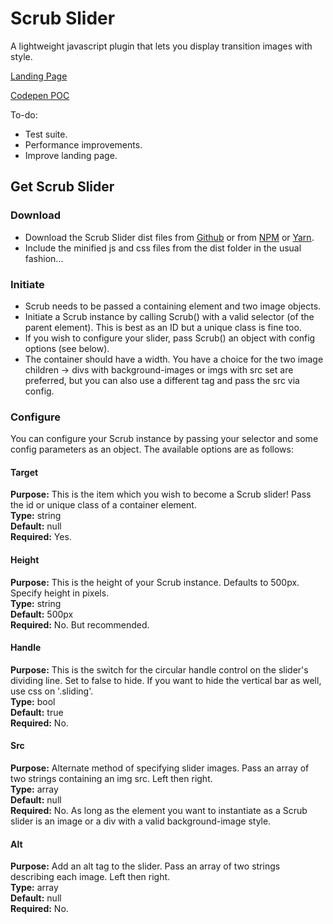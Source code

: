 # Scrub Slider
A lightweight javascript plugin that lets you display transition images with style.

[Landing Page](https://recidvst.github.io/scrub-slider 'scrub landing')

[Codepen POC](https://codepen.io/Recidvst/pen/WjybOa 'scrub poc')

To-do:
- Test suite.
- Performance improvements.
- Improve landing page.


## Get Scrub Slider

### Download
- Download the Scrub Slider dist files from [Github](https://github.com/Recidvst/scrub-slider/archive/master.zip 'Github download') or from [NPM](https://www.npmjs.com/package/scrub-slider 'npm download') or [Yarn](https://yarnpkg.com/en/package/scrub-slider 'yarn download').
- Include the minified js and css files from the dist folder in the usual fashion...

### Initiate
- Scrub needs to be passed a containing element and two image objects.
- Initiate a Scrub instance by calling Scrub() with a valid selector (of the parent element). This is best as an ID but a unique class is fine too.
- If you wish to configure your slider, pass Scrub() an object with config options (see below).
- The container should have a width. You have a choice for the two image children -> divs with background-images or imgs with src set are preferred, but you can also use a different tag and pass the src via config.

### Configure
You can configure your Scrub instance by passing your selector and some config parameters as an object. The available options are as follows:

#### Target
**Purpose:** This is the item which you wish to become a Scrub slider! Pass the id or unique class of a container element.  
**Type:** string  
**Default:** null  
**Required:** Yes.
#### Height
**Purpose:** This is the height of your Scrub instance. Defaults to 500px. Specify height in pixels.  
**Type:** string  
**Default:** 500px  
**Required:** No. But recommended.
#### Handle
**Purpose:** This is the switch for the circular handle control on the slider's dividing line. Set to false to hide. If you want to hide the vertical bar as well, use css on '.sliding'.  
**Type:** bool  
**Default:** true  
**Required:** No.
#### Src
**Purpose:** Alternate method of specifying slider images. Pass an array of two strings containing an img src. Left then right.  
**Type:** array  
**Default:** null  
**Required:** No. As long as the element you want to instantiate as a Scrub slider is an image or a div with a valid background-image style.  
#### Alt
**Purpose:** Add an alt tag to the slider. Pass an array of two strings describing each image. Left then right.  
**Type:** array  
**Default:** null  
**Required:** No.
